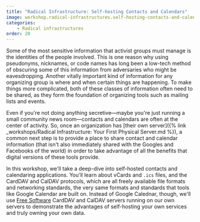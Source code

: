```yaml
---
title: "Radical Infrastructure: Self-hosting Contacts and Calendars"
image: workshop.radical-infrastructures.self-hosting-contacts-and-calendars.square.png
categories:
    - Radical infrastructures
order: 20
---
```


Some of the most sensitive information that activist groups must manage is the identities of the people involved. This is one reason why using pseudonyms, nicknames, or code names has long been a low-tech method of obscuring some of this information from adversaries who might be eavesdropping. Another vitally important kind of information for any organizing group is where and when certain things are happening. To make things more complicated, both of these classes of information often need to be shared, as they form the foundation of organizing tools such as mailing lists and events.

Even if you're not doing anything secretive—maybe you're just running a small community news room—contacts and calendars are often at the center of activity. So, once an organization has [their own server]({% link _workshops/Radical Infrastructure: Your First Physical Server.md %}), a common next step is to provide a place to share contact and calendar information (that isn't also immediately shared with the Googles and Facebooks of the world) in order to take advantage of all the benefits that digital versions of these tools provide.

In this workshop, we'll take a deep-dive into self-hosted contacts and calendaring applications. You'll learn about vCards and <code>.ics</code> files, and the CardDAV and CalDAV protocols, which are all freely available file formats and networking standards, the very same formats and standards that tools like Google Calendar are built on. Instead of Google Calednar, though, we'll use [Free Software](https://www.gnu.org/philosophy/free-sw.html) CardDAV and CalDAV servers running on our own servers to demonstrate the advantages of self-hosting your own services and truly owning your own data.
